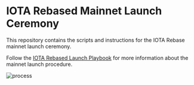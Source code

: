 # IOTA Rebased Mainnet Launch Ceremony
This repository contains the scripts and instructions for the IOTA Rebase mainnet launch ceremony.

Follow the [IOTA Rebased Launch Playbook](https://iotaledger.github.io/rebased-launch-playbook/index.html) for more information about the mainnet launch procedure.

![process](https://iotaledger.github.io/rebased-launch-playbook/ceremony/genesis-ceremony.svg)
